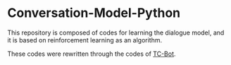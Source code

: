 # Conversation-Model-Python
This repository is composed of codes for learning the dialogue model, and it is based on reinforcement learning as an algorithm.

These codes were rewritten through the codes of [TC-Bot](https://github.com/MiuLab/TC-Bot).

